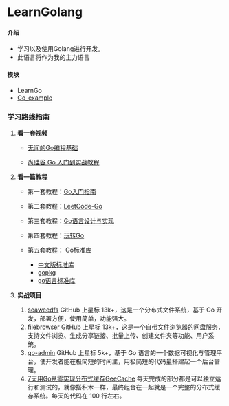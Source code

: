# LearnGolang

#### 介绍
- 学习以及使用Golang进行开发。
- 此语言将作为我的主力语言

#### 模块
- LearnGo
- [Go_example](https://learnku.com/docs/gobyexample/2020) 

### 学习路线指南
1. **看一套视频** 
	* [无闻的Go编程基础](https://learnku.com/docs/go-fundamental-programming) 
	
	* [尚硅谷 Go 入门到实战教程](https://www.bilibili.com/video/BV1ME411Y71o) 
	
2. **看一篇教程** 
	* 第一套教程：[Go入门指南](https://learnku.com/docs/the-way-to-go)  
	
	* 第二套教程：[LeetCode-Go](https://books.halfrost.com/leetcode/) 

	* 第三套教程：[Go语言设计与实现](https://draveness.me/golang/) 

	* 第四套教程：[玩转Go]()

	* 第五套教程： Go标准库
		* [中文版标准库](https://studygolang.com/static/pkgdoc/main.html) 
		* [gopkg](https://studygolang.com/static/pkgdoc/main.html) 
		* [go语言标准库](https://books.studygolang.com/The-Golang-Standard-Library-by-Example/) 

3. **实战项目** 
	1. [seaweedfs](https://books.studygolang.com/The-Golang-Standard-Library-by-Example/) GitHub 上星标 13k+，这是一个分布式文件系统，基于 Go 开发，部署方便，使用简单，功能强大。
	2. [filebrowser](https://github.com/filebrowser/filebrowser) GitHub 上星标 13k+，这是一个自带文件浏览器的网盘服务，支持文件浏览、生成分享链接、批量上传、创建文件夹等功能、用户系统。
	3. [go-admin](https://github.com/GoAdminGroup/go-admin)  GitHub 上星标 5k+，基于 Go 语言的一个数据可视化与管理平台，使开发者能在极简短的时间里，用极简短的代码量搭建起一个后台管理。
	4. [7天用Go从零实现分布式缓存GeeCache](https://geektutu.com/post/geecache.html)  每天完成的部分都是可以独立运行和测试的，就像搭积木一样，最终组合在一起就是一个完整的分布式缓存系统。每天的代码在 100 行左右。